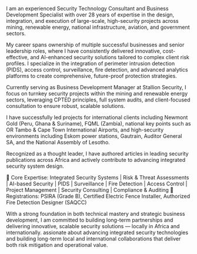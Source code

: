 I am an experienced Security Technology Consultant and Business Development Specialist with over 28 years of expertise in the design, integration, and execution of large-scale, high-security projects across mining, renewable energy, national infrastructure, aviation, and government sectors.

My career spans ownership of multiple successful businesses and senior leadership roles, where I have consistently delivered innovative, cost-effective, and AI-enhanced security solutions tailored to complex client risk profiles. I specialize in the integration of perimeter intrusion detection (PIDS), access control, surveillance, fire detection, and advanced analytics platforms to create comprehensive, future-proof protection strategies.

Currently serving as Business Development Manager at Stallion Security, I focus on turnkey security projects within the mining and renewable energy sectors, leveraging CPTED principles, full system audits, and client-focused consultation to ensure robust, scalable solutions.

I have successfully led projects for international clients including Newmont Gold (Peru, Ghana & Suriname), FQML (Zambia), national key points such as OR Tambo & Cape Town International Airports, and high-security environments including Eskom power stations, Gautrain, Auditor General SA, and the National Assembly of Lesotho.

Recognized as a thought leader, I have authored articles in leading security publications across Africa and actively contribute to advancing integrated security system design.

🔹 Core Expertise: Integrated Security Systems | Risk & Threat Assessments | AI-based Security | PIDS | Surveillance | Fire Detection | Access Control | Project Management | Security Consulting | Compliance & Auditing
🔹 Registrations: PSIRA (Grade B), Certified Electric Fence Installer, Authorized Fire Detection Designer (SAQCC)

With a strong foundation in both technical mastery and strategic business development, I am committed to building long-term partnerships and delivering innovative, scalable security solutions — locally in Africa and internationally.
assionate about advancing integrated security technologies and building long-term local and international collaborations that deliver both risk mitigation and operational value.
